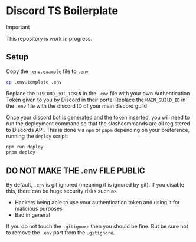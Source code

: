 # Discord TS Boilerplate

> [!IMPORTANT]  
> This repository is work in progress.

## Setup
Copy the `.env.example` file to `.env`
```bash
cp .env.template .env
```

Replace the `DISCORD_BOT_TOKEN` in the `.env` file with your own Authentication Token given to you by Discord in their portal 
Replace the `MAIN_GUIlD_ID` in the `.env` file with the discord ID of your main discord guild 

Once your discord bot is generated and the token inserted, you will need to run the deployment command so that the slashcommands are all registered to Discords API.
This is done via `npm` or `pnpm` depending on your preference, running the `deploy` script:
```bash
npm run deploy
pnpm deploy
```

## DO NOT MAKE THE .env FILE PUBLIC
By default, `.env` is git ignored (meaning it is ignored by git). If you disable this, there can be huge security risks such as
- Hackers being able to use your authentication token and using it for malicious purposes
- Bad in general

If you do not touch the `.gitignore` then you should be fine. But be sure not to remove the `.env` part from the `.gitignore`.

